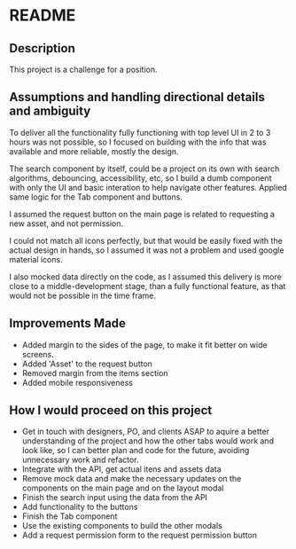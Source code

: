# README

## Description

This project is a challenge for a position.

## Assumptions and handling directional details and ambiguity

To deliver all the functionality fully functioning with top level UI in 2 to 3 hours was not possible, so I focused on building with the info that was available and more reliable, mostly the design.

The search component by itself, could be a project on its own with search algorithms, debouncing, accessibility, etc, so I build a dumb component with only the UI and basic interation to help navigate other features.
Applied same logic for the Tab component and buttons.

I assumed the request button on the main page is related to requesting a new asset, and not permission.

I could not match all icons perfectly, but that would be easily fixed with the actual design in hands, so I assumed it was not a problem and used google material icons.

I also mocked data directly on the code, as I assumed this delivery is more close to a middle-development stage, than a fully functional feature, as that would not be possible in the time frame.

## Improvements Made

- Added margin to the sides of the page, to make it fit better on wide screens.
- Added 'Asset' to the request button
- Removed margin from the items section
- Added mobile responsiveness

## How I would proceed on this project

- Get in touch with designers, PO, and clients ASAP to aquire a better understanding of the project and how the other tabs would work and look like, so I can better plan and code for the future, avoiding unnecessary work and refactor.
- Integrate with the API, get actual itens and assets data
- Remove mock data and make the necessary updates on the components on the main page and on the layout modal
- Finish the search input using the data from the API
- Add functionality to the buttons
- Finish the Tab component
- Use the existing components to build the other modals
- Add a request permission form to the request permission button
